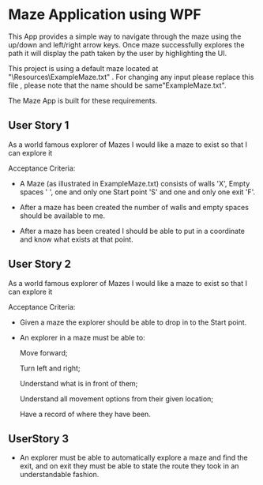 # Maze Application using WPF #


This App provides a simple way to navigate through the maze using the up/down and left/right arrow keys. 
Once maze successfully explores the path it will display the path taken by the user by highlighting the UI.

This project is using a default maze located at "\Resources\ExampleMaze.txt" . For changing any input please replace this file , please note that the name should be same"ExampleMaze.txt".

The Maze App is built for these requirements.

User Story 1
------------

As a world famous explorer of Mazes I would like a maze to exist so that I can explore it

Acceptance Criteria:

* A Maze (as illustrated in ExampleMaze.txt) consists of walls 'X', Empty spaces ' ', one and only one Start point 'S' and one and only one exit 'F'. 

* After a maze has been created the number of walls and empty spaces should be available to me. 

* After a maze has been created I should be able to put in a coordinate and know what exists at that point.


User Story 2
------------
As a world famous explorer of Mazes I would like a maze to exist so that I can explore it

Acceptance Criteria:

 
* Given a maze the explorer should be able to drop in to the Start point. 

* An explorer in a maze must be able to:

    Move forward;

    Turn left and right;

    Understand what is in front of them;

    Understand all movement options from their given location;

    Have a record of where they have been.

UserStory 3
-----------	
* An explorer must be able to automatically explore a maze and find the exit, and on exit they must be able to state the route they took in an understandable fashion.


